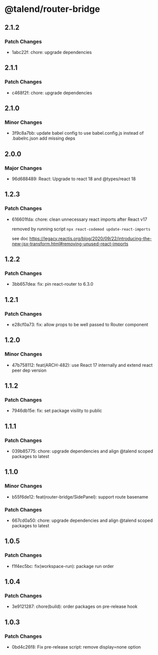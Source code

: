# @talend/router-bridge

## 2.1.2

### Patch Changes

- 1abc22f: chore: upgrade dependencies

## 2.1.1

### Patch Changes

- c468f2f: chore: upgrade dependencies

## 2.1.0

### Minor Changes

- 3f9c8a7bb: update babel config to use babel.config.js instead of .babelrc.json
  add missing deps

## 2.0.0

### Major Changes

- 96d688489: React: Upgrade to react 18 and @types/react 18

## 1.2.3

### Patch Changes

- 616601fda: chore: clean unnecessary react imports after React v17

  removed by running script `npx react-codemod update-react-imports`

  see doc https://legacy.reactjs.org/blog/2020/09/22/introducing-the-new-jsx-transform.html#removing-unused-react-imports

## 1.2.2

### Patch Changes

- 3bb657dea: fix: pin react-router to 6.3.0

## 1.2.1

### Patch Changes

- e28cf0a73: fix: allow props to be well passed to Router component

## 1.2.0

### Minor Changes

- 47b758112: feat(ARCH-482): use React 17 internally and extend react peer dep version

## 1.1.2

### Patch Changes

- 7946db15e: fix: set package visility to public

## 1.1.1

### Patch Changes

- 039b85775: chore: upgrade dependencies and align @talend scoped packages to latest

## 1.1.0

### Minor Changes

- b55f6de12: feat(router-bridge/SidePanel): support route basename

### Patch Changes

- 667cd0a50: chore: upgrade dependencies and align @talend scoped packages to latest

## 1.0.5

### Patch Changes

- f1f4ec5bc: fix(workspace-run): package run order

## 1.0.4

### Patch Changes

- 3e9121287: chore(build): order packages on pre-release hook

## 1.0.3

### Patch Changes

- 0bd4c26f8: Fix pre-release script: remove display=none option
